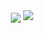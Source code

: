 <!-- ### Hi there 👋 -->

<div id="header" align="center">
  <!-- <img align="center" src="https://github-readme-stats.vercel.app/api?username=andrejustinnn&count_private=true&show_icons=true&theme=dark" /> -->
<!--   <img align="center" src="http://github-readme-streak-stats.herokuapp.com?user=andrejustinnn&hide_border=true" /> -->
  <img align="center" src="http://github-profile-summary-cards.vercel.app/api/cards/profile-details?username=andrejustinnn&theme=nord_dark"/>
  <img src="https://profile-counter.glitch.me/andrejustinnn/count.svg" />
</div>

<!-- <div id="header" align="center">
  <img align="center" src="https://spotify-recently-played-readme.vercel.app/api?user=andrejustinnn&count=1" />
</div> -->
<!--START_SECTION:waka-->

<!--END_SECTION:waka-->


<!--
**andrejustinnn/andrejustinnn** is a ✨ _special_ ✨ repository because its `README.md` (this file) appears on your GitHub profile.

Here are some ideas to get you started:

- 🔭 I’m currently working on Avian Brands
- 🌱 I’m currently learning ...
- 👯 I’m looking to collaborate on ...
- 🤔 I’m looking for help with ...
- 💬 Ask me about ...
- 📫 How to reach me: ...
- 😄 Pronouns: ...
- ⚡ Fun fact: ...
-->
